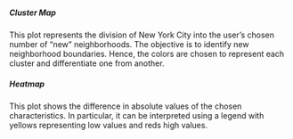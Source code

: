 ##### Cluster Map
This plot represents the division of New York City into the user’s chosen number of “new” neighborhoods. The objective is to identify new neighborhood boundaries. Hence, the colors are chosen to represent each cluster and differentiate one from another.

##### Heatmap
This plot shows the difference in absolute values of the chosen characteristics. In particular, it can be interpreted using a legend with yellows representing low values and reds high values.


